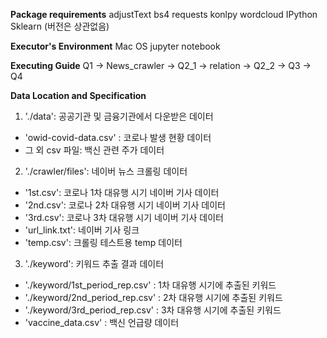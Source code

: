 **Package requirements**
adjustText
bs4
requests
konlpy
wordcloud
IPython
Sklearn
(버전은 상관없음)



**Executor's Environment**
Mac OS jupyter notebook



**Executing Guide**
Q1 -> News_crawler -> Q2_1  -> relation -> Q2_2 -> Q3 -> Q4



**Data Location and Specification**
1)  './data': 공공기관 및 금융기관에서 다운받은 데이터

- 'owid-covid-data.csv' : 코로나 발생 현황 데이터
- 그 외 csv 파일: 백신 관련 주가 데이터

2) './crawler/files': 네이버 뉴스 크롤링 데이터

- '1st.csv': 코로나 1차 대유행 시기 네이버 기사 데이터
- '2nd.csv':  코로나 2차 대유행 시기 네이버 기사 데이터
- '3rd.csv':  코로나 3차 대유행 시기 네이버 기사 데이터
- 'url_link.txt': 네이버 기사 링크
- 'temp.csv': 크롤링 테스트용 temp 데이터

3) './keyword': 키워드 추출 결과 데이터

- './keyword/1st_period_rep.csv' : 1차 대유행 시기에 추출된 키워드
- './keyword/2nd_period_rep.csv' : 2차 대유행 시기에 추출된 키워드
- './keyword/3rd_period_rep.csv' : 3차 대유행 시기에 추출된 키워드
- 'vaccine_data.csv' : 백신 언급량 데이터



